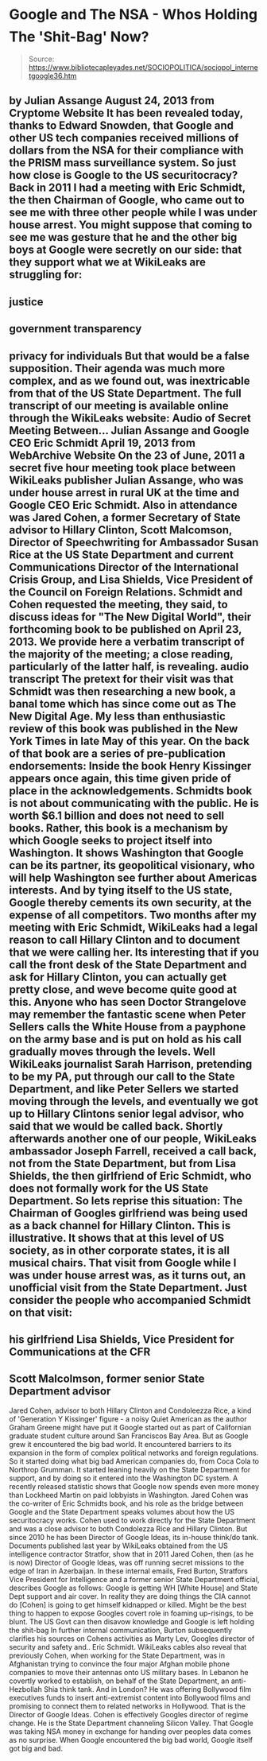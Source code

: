# Google and The NSA - Whos Holding The 'Shit-Bag' Now?

> Source: https://www.bibliotecapleyades.net/SOCIOPOLITICA/sociopol_internetgoogle36.htm

by Julian Assange
August 24, 2013
from
Cryptome Website
It has been revealed today, thanks to
Edward Snowden, that Google and other
US tech companies received millions of dollars from the NSA for their
compliance with the PRISM mass surveillance system.
So just
how close is Google to the US securitocracy?
Back in 2011 I had a meeting with Eric Schmidt,
the then Chairman of Google, who came out to see me with three other people
while I was under house arrest.
You might suppose that coming to see me was
gesture that he and the other big boys at Google were secretly on our side:
that they
support what
we at WikiLeaks are struggling for:
-
justice
-
government transparency
-
privacy for individuals
But that would be a false supposition.
Their agenda was much more complex, and as we
found out, was inextricable from that of the US State Department. The
full
transcript of our meeting is available online through the WikiLeaks
website:
Audio of
Secret Meeting Between...
Julian Assange and Google CEO Eric Schmidt
April 19, 2013
from
WebArchive Website
On the 23 of June, 2011 a secret five
hour meeting took place between
WikiLeaks publisher Julian Assange, who was under house arrest in rural
UK at the time and Google CEO Eric Schmidt.
Also in attendance was Jared Cohen,
a former Secretary of State advisor to Hillary Clinton, Scott
Malcomson, Director of Speechwriting for Ambassador Susan Rice at the US
State Department and current Communications Director of the
International Crisis Group, and Lisa Shields, Vice President of the
Council on Foreign Relations.
Schmidt and Cohen requested the meeting, they said, to discuss ideas
for "The New Digital World", their forthcoming book to be published on
April 23, 2013.
We provide
here a verbatim transcript of the majority
of the meeting;
a close reading, particularly of the latter half, is revealing.
audio transcript
The pretext for their visit was that Schmidt was then researching a new
book, a banal tome which has since come out as The New Digital Age. My less
than enthusiastic review of this book was published in the New York Times in
late May of this year.
On the back of that book are a series of
pre-publication endorsements:
Inside the book Henry Kissinger appears once
again, this time given pride of place in the acknowledgements.
Schmidts book is not about communicating with the public. He is worth $6.1
billion and does not need to sell books. Rather, this book is a mechanism by
which Google seeks to project itself into Washington. It shows Washington
that Google can be its partner, its geopolitical visionary, who will help
Washington see further about Americas interests.
And by tying itself to the US state, Google
thereby cements its own security, at the expense of all competitors.
Two months after my meeting with Eric Schmidt, WikiLeaks had a legal reason
to call Hillary Clinton and to document that we were calling her. Its
interesting that if you call the front desk of the State Department and ask
for Hillary Clinton, you can actually get pretty close, and weve become
quite good at this.
Anyone who has seen
Doctor Strangelove
may remember the fantastic scene when Peter Sellers calls the White House
from a payphone on the army base and is put on hold as his call gradually
moves through the levels.
Well WikiLeaks journalist Sarah Harrison,
pretending to be my PA, put through our call to the State Department, and
like Peter Sellers we started moving through the levels, and eventually we
got up to Hillary Clintons senior legal advisor, who said that we would be
called back.
Shortly afterwards another one of our people, WikiLeaks ambassador
Joseph Farrell, received a call back, not from the State Department, but
from Lisa Shields, the then girlfriend of Eric Schmidt, who
does not formally work for the US State Department.
So lets reprise this situation:
The Chairman of Googles girlfriend was
being used as a back channel for Hillary Clinton. This is illustrative.
It shows that at this level of US society, as in other corporate states,
it is all musical chairs.
That visit from Google while I was under house
arrest was, as it turns out, an unofficial visit from the State Department.
Just consider the people who accompanied Schmidt
on that visit:
-
his girlfriend Lisa Shields, Vice
President for Communications at
the CFR
-
Scott Malcolmson, former senior State
Department advisor
-
Jared Cohen, advisor to both Hillary
Clinton and Condoleezza Rice, a kind of 'Generation Y Kissinger'
figure - a noisy Quiet American as the author Graham Greene
might have put it
Google started out as part of Californian
graduate student culture around San Franciscos Bay Area.
But as Google grew it encountered the big bad
world. It encountered barriers to its expansion in the form of complex
political networks and foreign regulations.
So it started doing what big bad American
companies do,
from Coca Cola to Northrop Grumman. It started leaning heavily
on the State Department for support, and by doing so it entered into the
Washington DC system.
A recently released statistic shows that Google
now spends even more money than Lockheed Martin on paid lobbyists in
Washington.
Jared Cohen was the co-writer of Eric Schmidts book, and his role as
the bridge between Google and the State Department speaks volumes about how
the US securitocracy works.
Cohen used to work directly for the State
Department and was a close advisor to both Condolezza Rice and
Hillary
Clinton. But since 2010 he has been Director of Google Ideas, its in-house
think/do tank.
Documents published last year by WikiLeaks obtained from the US intelligence
contractor Stratfor, show that in 2011 Jared Cohen,
then (as he is now) Director of Google Ideas, was off running secret
missions to the edge of Iran in Azerbaijan.
In these internal emails, Fred Burton,
Stratfors Vice President for Intelligence and a former senior State
Department official, describes Google as follows:
Google is getting WH [White House] and
State Dept support and air cover. In reality they are doing things the
CIA cannot do
[Cohen] is going to get himself kidnapped or killed.
Might be the best thing to happen to expose
Googles covert role in foaming up-risings, to be blunt. The US Govt
can then disavow knowledge and Google is left holding the shit-bag
In further internal communication, Burton
subsequently clarifies his sources on Cohens activities as Marty Lev,
Googles director of security and safety and.. Eric Schmidt.
WikiLeaks cables also reveal that previously Cohen, when working for the
State Department, was in Afghanistan trying to convince the four major
Afghan mobile phone companies to move their antennas onto US military bases.
In Lebanon he covertly worked to establish, on
behalf of the State Department, an anti-Hezbollah Shia think tank. And in
London? He was offering Bollywood film executives funds to insert
anti-extremist content into Bollywood films and promising to connect them to
related networks in Hollywood. That is the Director of Google Ideas.
Cohen is effectively Googles director of regime
change. He is the State Department channeling Silicon Valley.
That Google was taking NSA money in exchange for handing over peoples data
comes as no surprise. When Google encountered the big bad world, Google
itself got big and bad.
